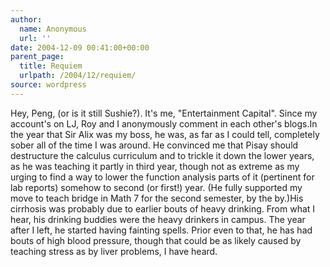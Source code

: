 ```yaml
---
author:
  name: Anonymous
  url: ''
date: 2004-12-09 00:41:00+00:00
parent_page:
  title: Requiem
  urlpath: /2004/12/requiem/
source: wordpress
---
```


Hey, Peng, (or is it still Sushie?). It's me, "Entertainment Capital". Since  my account's on LJ, Roy and I anonymously comment in each other's blogs.In the year that Sir Alix was my boss, he was, as far as I could tell,  completely sober all of the time I was around. He convinced me that Pisay  should destructure the calculus curriculum and to trickle it down the lower  years, as he was teaching it partly in third year, though not as extreme as my  urging to find a way to lower the function analysis parts of it (pertinent for  lab reports) somehow to second (or first!) year. (He fully supported my move  to teach bridge in Math 7 for the second semester, by the by.)His cirrhosis was probably due to earlier bouts of heavy drinking. From what I  hear, his drinking buddies were the heavy drinkers in campus. The year after I  left, he started having fainting spells. Prior even to that, he has had bouts  of high blood pressure, though that could be as likely caused by teaching  stress as by liver problems, I have heard.
